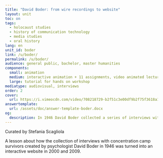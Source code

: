 ```yaml
---
title: "David Boder: from wire recordings to website"
layout: unit
toc: on
tags:
  - holocaust studies
  - history of communication technology
  - media studies
  - oral history
lang: en
unit_id: boder
link: /u/boder/
permalink: /u/boder/
audience: general public, bachelor, master humanities
components:
  small: animation
  medium: interactive animation + 11 assignments, video animated lecture + 5 assignments
  large: tutorial for hands on workshop
mediatype: audiovisual, interviews
order: 2
cover:
  url: https://i.vimeocdn.com/video/708218729-b2f51c3e00df9b2f75f3618a1f04d264e1d49a863128379cc24c53083e8b5cdc-d?mw=960&mh=540&q=70
answertemplate:
  url: /assets/doc/answer-template-boder.docx
og:
  description: In 1946 David Boder collected a series of interviews with concentration camp survivors. His recordings were turned into an interactive website in 2000 and 2009...
---
```

Curated by Stefania Scagliola

A lesson about how the collection of interviews with concentration camp survivors created by psychologist David Boder in 1946 was turned into an interactive website in 2000 and 2009.

<!-- more -->

